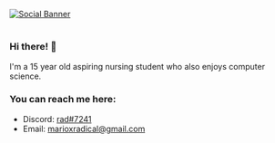 [![Social Banner](https://raw.githubusercontent.com/radicwl/radicwl/master/assets/heading-banner.png "Header")](https://radicwl.codes/)
<p align='center'>
<h1 align='center'> </h1>
</p>

### Hi there! :wave:


I'm a 15 year old aspiring nursing student who also enjoys computer science.

### You can reach me here:

- Discord: [rad#7241](https://discord.com/users/470677629087776786)
- Email: [marioxradical@gmail.com](mailto:marioxradical@gmail.com)



<!--
**radicwl/radicwl** is a ✨ _special_ ✨ repository because its `README.md` (this file) appears on your GitHub profile.

Here are some ideas to get you started:

- 🔭 I’m currently working on ...
- 🌱 I’m currently learning ...
- 👯 I’m looking to collaborate on ...
- 🤔 I’m looking for help with ...
- 💬 Ask me about ...
- 📫 How to reach me: ...
- 😄 Pronouns: ...
- ⚡ Fun fact: ...
-->
